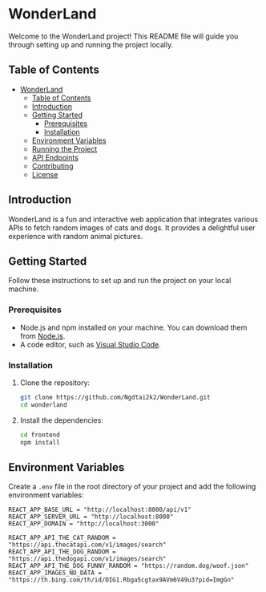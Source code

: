 # WonderLand

Welcome to the WonderLand project! This README file will guide you through setting up and running the project locally.

## Table of Contents

- [WonderLand](#wonderland)
  - [Table of Contents](#table-of-contents)
  - [Introduction](#introduction)
  - [Getting Started](#getting-started)
    - [Prerequisites](#prerequisites)
    - [Installation](#installation)
  - [Environment Variables](#environment-variables)
  - [Running the Project](#running-the-project)
  - [API Endpoints](#api-endpoints)
  - [Contributing](#contributing)
  - [License](#license)

## Introduction

WonderLand is a fun and interactive web application that integrates various APIs to fetch random images of cats and dogs. It provides a delightful user experience with random animal pictures.

## Getting Started

Follow these instructions to set up and run the project on your local machine.

### Prerequisites

- Node.js and npm installed on your machine. You can download them from [Node.js](https://nodejs.org/).
- A code editor, such as [Visual Studio Code](https://code.visualstudio.com/).

### Installation

1. Clone the repository:
    ```sh
    git clone https://github.com/Ngdtai2k2/WonderLand.git
    cd wonderland
    ```

2. Install the dependencies:
    ```sh
    cd frontend
    npm install
    ```

## Environment Variables

Create a `.env` file in the root directory of your project and add the following environment variables:

```env
REACT_APP_BASE_URL = "http://localhost:8000/api/v1"
REACT_APP_SERVER_URL = "http://localhost:8000"
REACT_APP_DOMAIN = "http://localhost:3000"

REACT_APP_API_THE_CAT_RANDOM = "https://api.thecatapi.com/v1/images/search"
REACT_APP_API_THE_DOG_RANDOM = "https://api.thedogapi.com/v1/images/search"
REACT_APP_API_THE_DOG_FUNNY_RANDOM = "https://random.dog/woof.json"
REACT_APP_IMAGES_NO_DATA = "https://th.bing.com/th/id/OIG1.Rbga5cgtax9AVm6V49u3?pid=ImgGn"
